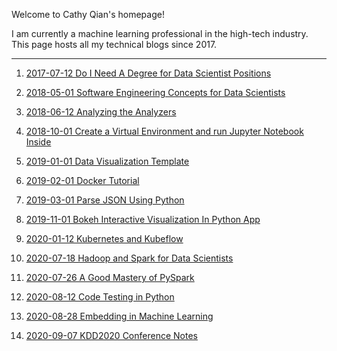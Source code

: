 Welcome to Cathy Qian's homepage!

I am currently a machine learning professional in the high-tech industry. This page hosts all my technical blogs since 2017. 

--------------------------------------------------------------------------------------------------------------------
1. [2017-07-12 Do I Need A Degree for Data Scientist Positions](/blogs/2017-07-12-Do_I_Need_A_Degree_for_Data_Scientist_Positions.md)

2. [2018-05-01 Software Engineering Concepts for Data Scientists](/blogs/2018-05-01-Software%20Engineering%20Concepts%20for%20Data%20Scientist.MD)

3. [2018-06-12 Analyzing the Analyzers](/blogs/2018-06-12-Analyzing_the_Analyzers.md)

4. [2018-10-01 Create a Virtual Environment and run Jupyter Notebook Inside](/blogs/2018-10-01-Create%20a%20Virtual%20Environment%20and%20run%20Jupyter%20Notebook%20Inside.MD)

5. [2019-01-01 Data Visualization Template](/blogs/2019-01-01-DataVisualization_template.ipynb) 

6. [2019-02-01 Docker Tutorial](/blogs/2019-02-01-Docker%20Tutorial.md)

7. [2019-03-01 Parse JSON Using Python](/blogs/2019-03-01-Parse_JSON_Using_Python.ipynb)

8. [2019-11-01 Bokeh Interactive Visualization In Python App](/blogs/2019-11-01-Bokeh%20Interactive%20Visualization%20In%20Python%20App.MD)

9. [2020-01-12 Kubernetes and Kubeflow](/blogs/2020-01-12-Kubernetes%20and%20Kubeflow.md)

10. [2020-07-18 Hadoop and Spark for Data Scientists](/blogs/2020-07-18-Hadoop%20and%20Spark_for_Data_Scientists.md)

11. [2020-07-26 A Good Mastery of PySpark](/blogs/2020-07-26-A%20Good%20Mastery%20of%20PySpark.md)

12. [2020-08-12 Code Testing in Python](/blogs/2020-08-12-Code%20Testing%20in%20Python.md)

13. [2020-08-28 Embedding in Machine Learning](/blogs/2020-08-27-Embedding%20in%20Machine%20Learning.md)

14. [2020-09-07 KDD2020 Conference Notes](/blogs/2020-09-07%20KDD2020%20Conference%20Notes.md)